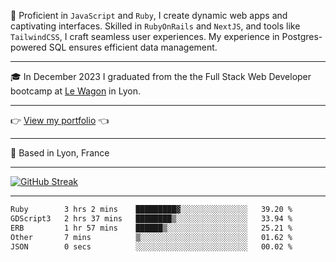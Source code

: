 📖 Proficient in `JavaScript` and `Ruby`, I create dynamic web apps and captivating interfaces. Skilled in `RubyOnRails` and `NextJS`, and tools like `TailwindCSS`, I craft seamless user experiences. My experience in Postgres-powered SQL ensures efficient data management.

***

🎓 In December 2023 I graduated from the the Full Stack Web Developer bootcamp at [Le Wagon](https://www.lewagon.com/) in Lyon.

***

👉 <a href="https://www.davidlau.dev/" target="_blank">View my portfolio</a> 👈

***

📍 Based in Lyon, France

***

[![GitHub Streak](https://streak-stats.demolab.com?user=kaimunlau&theme=github-dark&hide_border=true)](https://git.io/streak-stats)

***

<!--START_SECTION:waka-->

```txt
Ruby        3 hrs 2 mins    █████████▓░░░░░░░░░░░░░░░   39.20 %
GDScript3   2 hrs 37 mins   ████████▒░░░░░░░░░░░░░░░░   33.94 %
ERB         1 hr 57 mins    ██████▒░░░░░░░░░░░░░░░░░░   25.21 %
Other       7 mins          ▒░░░░░░░░░░░░░░░░░░░░░░░░   01.62 %
JSON        0 secs          ░░░░░░░░░░░░░░░░░░░░░░░░░   00.02 %
```

<!--END_SECTION:waka-->
